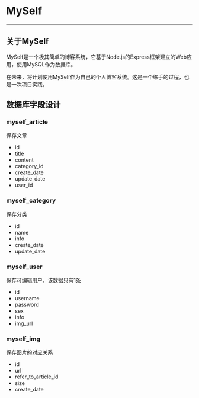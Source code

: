 # MySelf
-------------

## 关于MySelf

MySelf是一个极其简单的博客系统，它基于Node.js的Express框架建立的Web应用，使用MySQL作为数据库。

在未来，将计划使用MySelf作为自己的个人博客系统。这是一个练手的过程，也是一次项目实践。

## 数据库字段设计

### myself_article 

保存文章

* id
* title
* content
* category_id
* create_date
* update_date
* user_id

### myself_category

保存分类

* id
* name
* info
* create_date
* update_date

### myself_user

保存可编辑用户，该数据只有1条

* id
* username
* password
* sex
* info
* img_url

### myself_img

保存图片的对应关系

* id
* url
* refer_to_article_id
* size
* create_date